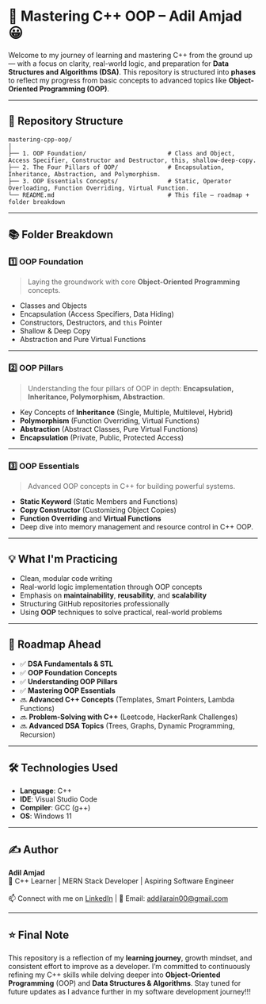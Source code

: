 # 🚀 Mastering C++ OOP – Adil Amjad 😀

Welcome to my journey of learning and mastering C++ from the ground up — with a focus on clarity, real-world logic, and preparation for **Data Structures and Algorithms (DSA)**. This repository is structured into **phases** to reflect my progress from basic concepts to advanced topics like **Object-Oriented Programming (OOP)**.

---

## 📁 Repository Structure

```
mastering-cpp-oop/
│
├── 1. OOP Foundation/                       # Class and Object, Access Specifier, Constructor and Destructor, this, shallow-deep-copy.
├── 2. The Four Pillars of OOP/              # Encapsulation, Inheritance, Abstraction, and Polymorphism.
├── 3. OOP Essentials Concepts/              # Static, Operator Overloading, Function Overriding, Virtual Function. 
└── README.md                                # This file – roadmap + folder breakdown

```


---

## 📚 Folder Breakdown

### 1️⃣ **OOP Foundation**
> Laying the groundwork with core **Object-Oriented Programming** concepts.

- Classes and Objects
- Encapsulation (Access Specifiers, Data Hiding)
- Constructors, Destructors, and `this` Pointer
- Shallow & Deep Copy
- Abstraction and Pure Virtual Functions

---

### 2️⃣ **OOP Pillars**
> Understanding the four pillars of OOP in depth: **Encapsulation, Inheritance, Polymorphism, Abstraction**.

- Key Concepts of **Inheritance** (Single, Multiple, Multilevel, Hybrid)
- **Polymorphism** (Function Overriding, Virtual Functions)
- **Abstraction** (Abstract Classes, Pure Virtual Functions)
- **Encapsulation** (Private, Public, Protected Access)

---

### 3️⃣ **OOP Essentials**
> Advanced OOP concepts in C++ for building powerful systems.

- **Static Keyword** (Static Members and Functions)
- **Copy Constructor** (Customizing Object Copies)
- **Function Overriding** and **Virtual Functions**
- Deep dive into memory management and resource control in C++ OOP.

---

## 💡 What I'm Practicing

- Clean, modular code writing
- Real-world logic implementation through OOP concepts
- Emphasis on **maintainability**, **reusability**, and **scalability**
- Structuring GitHub repositories professionally
- Using **OOP** techniques to solve practical, real-world problems

---

## 📌 Roadmap Ahead

- ✅ **DSA Fundamentals & STL**
- ✅ **OOP Foundation Concepts**
- ✅ **Understanding OOP Pillars**
- ✅ **Mastering OOP Essentials**
- 🔜 **Advanced C++ Concepts** (Templates, Smart Pointers, Lambda Functions)
- 🔜 **Problem-Solving with C++** (Leetcode, HackerRank Challenges)
- 🔜 **Advanced DSA Topics** (Trees, Graphs, Dynamic Programming, Recursion)

---

## 🛠️ Technologies Used

- **Language**: C++
- **IDE**: Visual Studio Code
- **Compiler**: GCC (g++)
- **OS**: Windows 11

---

## ✍️ Author

**Adil Amjad**  
🚀 C++ Learner | MERN Stack Developer | Aspiring Software Engineer  
<br>
📫 Connect with me on [LinkedIn](https://www.linkedin.com/in/adilarain00) | 📧 Email: addilarain00@gmail.com

---

## ⭐ Final Note

This repository is a reflection of my **learning journey**, growth mindset, and consistent effort to improve as a developer. I’m committed to continuously refining my C++ skills while delving deeper into **Object-Oriented Programming** (OOP) and **Data Structures & Algorithms**. Stay tuned for future updates as I advance further in my software development journey!!!
